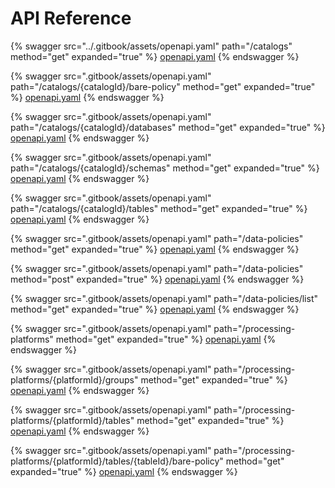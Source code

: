 # API Reference

{% swagger src="../.gitbook/assets/openapi.yaml" path="/catalogs" method="get" expanded="true" %}
[openapi.yaml](../.gitbook/assets/openapi.yaml)
{% endswagger %}

{% swagger src=".gitbook/assets/openapi.yaml" path="/catalogs/{catalogId}/bare-policy" method="get" expanded="true" %}
[openapi.yaml](.gitbook/assets/openapi.yaml)
{% endswagger %}

{% swagger src=".gitbook/assets/openapi.yaml" path="/catalogs/{catalogId}/databases" method="get" expanded="true" %}
[openapi.yaml](.gitbook/assets/openapi.yaml)
{% endswagger %}

{% swagger src=".gitbook/assets/openapi.yaml" path="/catalogs/{catalogId}/schemas" method="get" expanded="true" %}
[openapi.yaml](.gitbook/assets/openapi.yaml)
{% endswagger %}

{% swagger src=".gitbook/assets/openapi.yaml" path="/catalogs/{catalogId}/tables" method="get" expanded="true" %}
[openapi.yaml](.gitbook/assets/openapi.yaml)
{% endswagger %}

{% swagger src=".gitbook/assets/openapi.yaml" path="/data-policies" method="get" expanded="true" %}
[openapi.yaml](.gitbook/assets/openapi.yaml)
{% endswagger %}

{% swagger src=".gitbook/assets/openapi.yaml" path="/data-policies" method="post" expanded="true" %}
[openapi.yaml](.gitbook/assets/openapi.yaml)
{% endswagger %}

{% swagger src=".gitbook/assets/openapi.yaml" path="/data-policies/list" method="get" expanded="true" %}
[openapi.yaml](.gitbook/assets/openapi.yaml)
{% endswagger %}

{% swagger src=".gitbook/assets/openapi.yaml" path="/processing-platforms" method="get" expanded="true" %}
[openapi.yaml](.gitbook/assets/openapi.yaml)
{% endswagger %}

{% swagger src=".gitbook/assets/openapi.yaml" path="/processing-platforms/{platformId}/groups" method="get" expanded="true" %}
[openapi.yaml](.gitbook/assets/openapi.yaml)
{% endswagger %}

{% swagger src=".gitbook/assets/openapi.yaml" path="/processing-platforms/{platformId}/tables" method="get" expanded="true" %}
[openapi.yaml](.gitbook/assets/openapi.yaml)
{% endswagger %}

{% swagger src=".gitbook/assets/openapi.yaml" path="/processing-platforms/{platformId}/tables/{tableId}/bare-policy" method="get" expanded="true" %}
[openapi.yaml](.gitbook/assets/openapi.yaml)
{% endswagger %}

